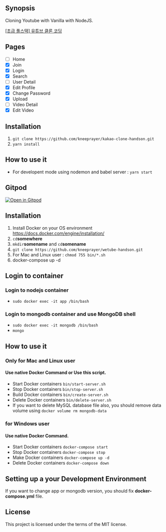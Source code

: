 ## Synopsis

Cloning Youtube with Vanilla with NodeJS.

[[초급 풀스택] 유튜브 클론 코딩](https://academy.nomadcoders.co/courses/435438)

## Pages

-   [ ] Home
-   [x] Join
-   [x] Login
-   [x] Search
-   [ ] User Detail
-   [x] Edit Profile
-   [x] Change Password
-   [x] Upload
-   [ ] Video Detail
-   [x] Edit Video

## Installation

1. `git clone https://github.com/kneeprayer/kakao-clone-handson.git`
2. `yarn install`

## How to use it

-   For developent mode using nodemon and babel server : `yarn start`

## Gitpod

[![Open in Gitpod](https://gitpod.io/button/open-in-gitpod.svg)](https://gitpod.io/#https://github.com/kneeprayer/wetube-handson)

## Installation

1. Install Docker on your OS environment
   <https://docs.docker.com/engine/installation/>
2. `cd`**somewhere**
3. `mkdir`**somename** and `cd`**somename**
4. `git clone https://github.com/kneeprayer/wetube-handson.git`
5. For Mac and Linux user : `chmod 755 bin/*.sh`
6. docker-compose up -d

## Login to container

### Login to nodejs container

-   `sudo docker exec -it app /bin/bash`

### Login to mongodb container and use MongoDB shell

-   `sudo docker exec -it mongodb /bin/bash`
-   `mongo`

## How to use it

### Only for Mac and Linux user

#### Use native Docker Command or Use this script.

-   Start Docker containers `bin/start-server.sh`
-   Stop Docker containers `bin/stop-server.sh`
-   Build Docker containers `bin/create-server.sh`
-   Delete Docker containers `bin/delete-server.sh`
-   If you want to delete MySQL database file also, you should remove data volume using `docker volume rm mongodb-data`

### for Windows user

#### Use native Docker Command.

-   Start Docker containers `docker-compose start`
-   Stop Docker containers `docker-compose stop`
-   Make Docker containers `docker-compose up -d`
-   Delete Docker containers `docker-compose down`

## Setting up a your Development Environment

If you want to change app or mongodb version, you should fix **docker-compose.yml** file.

## License

This project is licensed under the terms of the MIT license.
